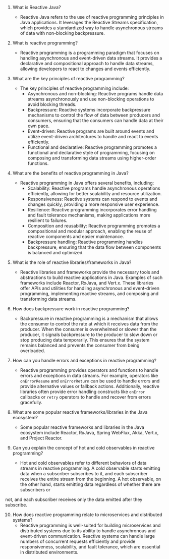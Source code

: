 1. What is Reactive Java?

   - Reactive Java refers to the use of reactive programming principles in Java applications. It leverages the Reactive Streams specification, which provides a standardized way to handle asynchronous streams of data with non-blocking backpressure.

2. What is reactive programming?

   - Reactive programming is a programming paradigm that focuses on handling asynchronous and event-driven data streams. It provides a declarative and compositional approach to handle data streams, allowing developers to react to changes and events efficiently.

3. What are the key principles of reactive programming?

   - The key principles of reactive programming include:
     - Asynchronous and non-blocking: Reactive programs handle data streams asynchronously and use non-blocking operations to avoid blocking threads.
     - Backpressure: Reactive systems incorporate backpressure mechanisms to control the flow of data between producers and consumers, ensuring that the consumers can handle data at their own pace.
     - Event-driven: Reactive programs are built around events and utilize event-driven architectures to handle and react to events efficiently.
     - Functional and declarative: Reactive programming promotes a functional and declarative style of programming, focusing on composing and transforming data streams using higher-order functions.

4. What are the benefits of reactive programming in Java?

   - Reactive programming in Java offers several benefits, including:
     - Scalability: Reactive programs handle asynchronous operations efficiently, allowing for better scalability and resource utilization.
     - Responsiveness: Reactive systems can respond to events and changes quickly, providing a more responsive user experience.
     - Resilience: Reactive programming incorporates error handling and fault tolerance mechanisms, making applications more resilient to failures.
     - Composition and reusability: Reactive programming promotes a compositional and modular approach, enabling the reuse of reactive components and easier maintenance.
     - Backpressure handling: Reactive programming handles backpressure, ensuring that the data flow between components is balanced and optimized.

5. What is the role of reactive libraries/frameworks in Java?

   - Reactive libraries and frameworks provide the necessary tools and abstractions to build reactive applications in Java. Examples of such frameworks include Reactor, RxJava, and Vert.x. These libraries offer APIs and utilities for handling asynchronous and event-driven programming, implementing reactive streams, and composing and transforming data streams.

6. How does backpressure work in reactive programming?

   - Backpressure in reactive programming is a mechanism that allows the consumer to control the rate at which it receives data from the producer. When the consumer is overwhelmed or slower than the producer, it signals backpressure to the producer to slow down or stop producing data temporarily. This ensures that the system remains balanced and prevents the consumer from being overloaded.

7. How can you handle errors and exceptions in reactive programming?

   - Reactive programming provides operators and functions to handle errors and exceptions in data streams. For example, operators like `onErrorResume` and `onErrorReturn` can be used to handle errors and provide alternative values or fallback actions. Additionally, reactive libraries often provide error handling constructs like `onError` callbacks or `retry` operators to handle and recover from errors gracefully.

8. What are some popular reactive frameworks/libraries in the Java ecosystem?

   - Some popular reactive frameworks and libraries in the Java ecosystem include Reactor, RxJava, Spring WebFlux, Akka, Vert.x, and Project Reactor.

9. Can you explain the concept of hot and cold observables in reactive programming?
   - Hot and cold observables refer to different behaviors of data streams in reactive programming. A cold observable starts emitting data when a subscriber subscribes to it, and each subscriber receives the entire stream from the beginning. A hot observable, on the other hand, starts emitting data regardless of whether there are subscribers or

not, and each subscriber receives only the data emitted after they subscribe.

10. How does reactive programming relate to microservices and distributed systems?
    - Reactive programming is well-suited for building microservices and distributed systems due to its ability to handle asynchronous and event-driven communication. Reactive systems can handle large numbers of concurrent requests efficiently and provide responsiveness, scalability, and fault tolerance, which are essential in distributed environments.
